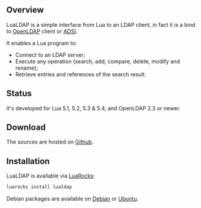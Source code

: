 
## Overview

LuaLDAP is a simple interface from Lua to an LDAP client, in fact
it is a bind to [OpenLDAP](https://www.openldap.org) client
or [ADSI](https://docs.microsoft.com/en-us/windows/win32/adsi/about-adsi).

It enables a Lua program to:

* Connect to an LDAP server;
* Execute any operation (search, add, compare, delete, modify and rename);
* Retrieve entries and references of the search result.

## Status

It's developed for Lua 5.1, 5.2, 5.3 & 5.4, and OpenLDAP 2.3 or newer.

## Download

The sources are hosted on [Github](https://github.com/lualdap/lualdap).

## Installation

LuaLDAP is available via [LuaRocks](https://luarocks.org/):

```sh
luarocks install lualdap
```

Debian packages are available on [Debian](https://packages.debian.org/buster/lua-ldap)
or [Ubuntu](https://packages.ubuntu.com/focal/lua-ldap).

